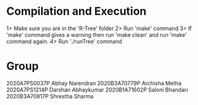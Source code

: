 # Compilation and Execution

1> Make sure you are in the 'R-Tree' folder
2> Run 'make' command
3> If 'make' command gives a warning then run 'make clean' and run 'make' command again.
4> Run './runTree' command

# Group

2020A7PS0037P Abhay Narendran
2020B3A70779P Archisha Metha
2020A7PS1214P Darshan Abhaykumar
2020B1A71602P Saloni Bhandari
2020B3A70817P Shrestha Sharma